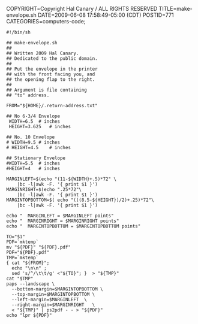 COPYRIGHT=Copyright Hal Canary / ALL RIGHTS RESERVED
TITLE=make-envelope.sh
DATE=2009-06-08 17:58:49-05:00 (CDT)
POSTID=771
CATEGORIES=computers-code;

    #!/bin/sh
    
    ## make-envelope.sh
    ##
    ## Written 2009 Hal Canary.
    ## Dedicated to the public domain.
    ##
    ## Put the envelope in the printer
    ## with the front facing you, and
    ## the opening flap to the right.
    ##
    ## Argument is file containing
    ## "to" address.
    
    FROM="${HOME}/.return-address.txt"
    
    ## No 6-3/4 Envelope
     WIDTH=6.5	# inches
     HEIGHT=3.625	# inches
    
    ## No. 10 Envelope
    # WIDTH=9.5	# inches
    # HEIGHT=4.5	# inches
    
    ## Stationary Envelope
    #WIDTH=5.5	# inches
    #HEIGHT=4	# inches
    
    MARGINLEFT=$(echo "(11-${WIDTH}+.5)*72" \
    	|bc -l|awk -F. '{ print $1 }')
    MARGINRIGHT=$(echo ".25*72"\
    	|bc -l|awk -F. '{ print $1 }')
    MARGINTOPBOTTOM=$( echo "(((8.5-${HEIGHT})/2)+.25)*72"\
    	|bc -l|awk -F. '{ print $1 }')
    
    echo "	MARGINLEFT = $MARGINLEFT points"
    echo "	MARGINRIGHT = $MARGINRIGHT points"
    echo "	MARGINTOPBOTTOM = $MARGINTOPBOTTOM points"
    
    TO="$1"
    PDF=`mktemp`
    mv "${PDF}" "${PDF}.pdf"
    PDF="${PDF}.pdf"
    TMP=`mktemp`
    { cat "${FROM}";
      echo "\n\n" ;
      sed 's/^/\t\t/g' <"${TO}"; }  > "${TMP}"
    cat "$TMP"
    paps --landscape \
      --bottom-margin=$MARGINTOPBOTTOM \
      --top-margin=$MARGINTOPBOTTOM \
      --left-margin=$MARGINLEFT  \
      --right-margin=$MARGINRIGHT   \
      < "${TMP}" | ps2pdf - - > "${PDF}"
    echo "lpr ${PDF}"
